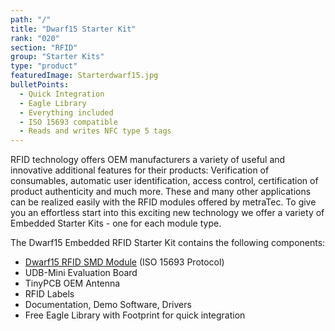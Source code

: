 ```yaml
---
path: "/"
title: "Dwarf15 Starter Kit"
rank: "020"
section: "RFID"
group: "Starter Kits"
type: "product"
featuredImage: Starterdwarf15.jpg
bulletPoints:
  - Quick Integration
  - Eagle Library 
  - Everything included
  - ISO 15693 compatible
  - Reads and writes NFC type 5 tags
---
```

RFID technology offers OEM manufacturers a variety of useful and innovative additional features for their products: Verification of consumables, automatic user identification, access control, certification of product authenticity and much more. These and many other applications can be realized easily with the RFID modules offered by metraTec. To give you an effortless start into this exciting new technology we offer a variety of Embedded Starter Kits - one for each module type.

The Dwarf15 Embedded RFID Starter Kit contains the following components:

* [Dwarf15 RFID SMD Module](<https://www.metratec.com/en/products/rfid/modules/dwarf15-hf/>) (ISO 15693 Protocol)
* UDB-Mini Evaluation Board
* TinyPCB OEM Antenna
* RFID Labels
* Documentation, Demo Software, Drivers
* Free Eagle Library with Footprint for quick integration
